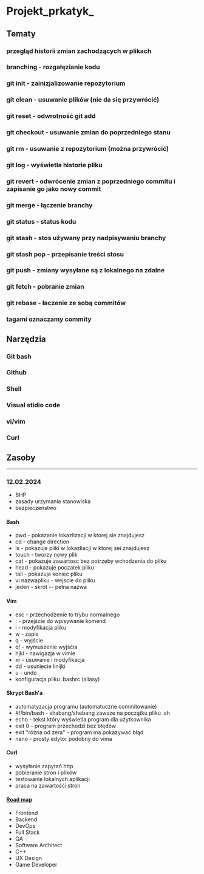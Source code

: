 # Projekt_prkatyk_
## Tematy

### przegląd historii zmian zachodzących w plikach  
### branching - rozgałęzianie kodu
### git init - zainizjalizowanie repozytorium    
### git clean - usuwanie plików (nie da się przywrócić)
### git reset - odwrotność git add
### git checkout - usuwanie zmian do poprzedniego stanu
### git rm - usuwanie z repozytorium (można przywrócić)
### git log - wyświetla historie pliku
### git revert - odwrócenie zmian  z poprzedniego commitu i zapisanie go jako nowy commit
### git merge - łączenie branchy
### git status - status kodu
### git stash - stos używany przy nadpisywaniu branchy
### git stash pop - przepisanie treści stosu
### git push - zmiany wysyłane są z lokalnego na zdalne
### git fetch - pobranie zmian
### git rebase - łaczenie ze sobą commitów
### tagami oznaczamy commity

## Narzędzia

### Git bash
### Github
### Shell
### Visual stidio code
### vi/vim
### Curl


## Zasoby
--------------
### 12.02.2024
- BHP
- zasady urzymania stanowiska
- bezpieczeństwo 

#### Bash

- pwd - pokazanie lokazlizacji w ktorej sie znajdujesz
- cd - change direction
- ls - pokazuje pliki w lokazliacji w ktorej sei znajdujesz
- touch - tworzy nowy plik 
- cat - pokazuje zawartosc bez potrzeby wchodzenia do pliku
- head - pokazuje poczatek pliku
- tail - pokazuje koniec pliku
- vi nazwapliku - wejscie do pliku
- jeden - skrót -- pełna nazwa

#### Vim
- esc - przechodzenie to trybu normalnego
- : - przejście do wpisywanie komend
- i - modyfikacja pliku
- w - zapis
- q - wyjście
- q! - wymuszenie wyjśćia
- hjkl - nawigazja w vimie
- xr - usuwanie i modyfikacja 
- dd - usuniecie linijki
- u - undo
- konfiguracja pliku .bashrc (aliasy)

#### Skrypt Bash'a
- automatyzacja programu (automatuczne commitowanie)
- #!/bin/bash - shabang/shebang zawsze na początku pliku .sh
- echo - tekst który wyświetla program dla użytkownika
- exit 0 - program przechodzi bez błędów
- exit "różna od zera" - program ma pokazywać błąd
- nano - prosty edytor podobny do vima

#### Curl
- wysyłanie zapytań http 
- pobieranie stron i plików
- testowanie lokalnych aplikacji
- praca na zawartośći stron


#### [Road map](https://roadmap.sh/)
- Frontend 
- Backend 
- DevOps
- Full Stack
- QA
- Software Architect 
- C++
- UX Design 
- Game Developer 
